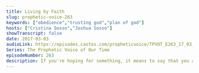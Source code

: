 ```yaml
---
title: Living by Faith
slug: prophetic-voice-263
keywords: ["obedience","trusting god","plan of god"]
hosts: ["Cristina Sosso","Joshua Sosso"]
showTranscript: false
date: 2017-03-03
audioLink: https://episodes.castos.com/propheticvoice/TPVOT_E263_17_03_04-05_Living_by_Faith.mp3
Series: The Prophetic Voice of Our Time
episodeNumber: 263
description: If you're hoping for something, it means to say that you ain't got it yet. Faith is the substance of things hoped for, and we need to get outside our own ability, resources, and understanding to receive it. In His love that passes all knowledge, we believe God and trust Him above all else.
---
```

